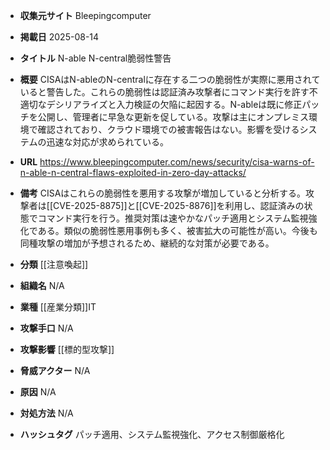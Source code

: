 - **収集元サイト**
Bleepingcomputer

- **掲載日**
2025-08-14

- **タイトル**
N-able N-central脆弱性警告

- **概要**
CISAはN-ableのN-centralに存在する二つの脆弱性が実際に悪用されていると警告した。これらの脆弱性は認証済み攻撃者にコマンド実行を許す不適切なデシリアライズと入力検証の欠陥に起因する。N-ableは既に修正パッチを公開し、管理者に早急な更新を促している。攻撃は主にオンプレミス環境で確認されており、クラウド環境での被害報告はない。影響を受けるシステムの迅速な対応が求められている。

- **URL**
https://www.bleepingcomputer.com/news/security/cisa-warns-of-n-able-n-central-flaws-exploited-in-zero-day-attacks/

- **備考**
CISAはこれらの脆弱性を悪用する攻撃が増加していると分析する。攻撃者は[[CVE-2025-8875]]と[[CVE-2025-8876]]を利用し、認証済みの状態でコマンド実行を行う。推奨対策は速やかなパッチ適用とシステム監視強化である。類似の脆弱性悪用事例も多く、被害拡大の可能性が高い。今後も同種攻撃の増加が予想されるため、継続的な対策が必要である。

- **分類**
[[注意喚起]]

- **組織名**
N/A

- **業種**
[[産業分類]]IT

- **攻撃手口**
N/A

- **攻撃影響**
[[標的型攻撃]]

- **脅威アクター**
N/A

- **原因**
N/A

- **対処方法**
N/A

- **ハッシュタグ**
パッチ適用、システム監視強化、アクセス制御厳格化

